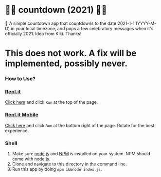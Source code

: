 # 🎉🎉 countdown (2021) 🎉🎉

🎉 A simple countdown app that countdowns to the date 2021-1-1 (YYYY-M-D) in your local timezone, and pops a few celebratory messages when it's officially 2021. Idea from Kiki. Thanks!

# This does not work. A fix will be implemented, possibly never.

### How to Use?

### [Repl.it](https://repl.it/@marcus0007/2021countdown#README.md)

[Click here](https://repl.it/@marcus0007/2021countdown#README.md) and click `Run` at the top of the page.

### [Repl.it Mobile](https://repl.it/@marcus0007/2021countdown#README.md)

[Click here](https://repl.it/@marcus0007/2021countdown#README.md) and click `Run` at the bottom right of the page. Rotate for the best experience.

### Shell

1. Make sure [node.js](https://nodejs.com) and [NPM](https://npmjs.com) is installed on your system. NPM should come with node.js.
2. Clone and navigate to this directory in the command line.
3. Run this app by doing `npm i&&node index.js`.
